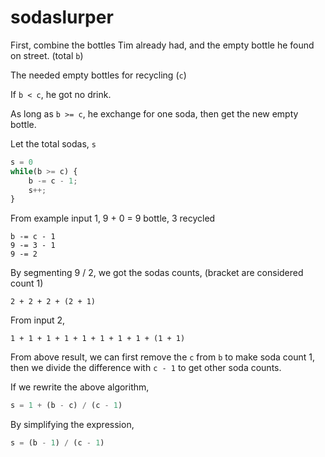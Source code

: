 # sodaslurper

First, combine the bottles Tim already had, and the empty bottle he found on street. (total `b`)

The needed empty bottles for recycling (`c`)

If `b < c`, he got no drink.

As long as `b >= c`, he exchange for one soda, then get the new empty bottle.

Let the total sodas, `s`

```ts
s = 0
while(b >= c) {
    b -= c - 1;
    s++;
}
```

From example input 1, 9 + 0 = 9 bottle, 3 recycled

```
b -= c - 1
9 -= 3 - 1
9 -= 2
```

By segmenting 9 / 2, we got the sodas counts, (bracket are considered count 1)

```
2 + 2 + 2 + (2 + 1)
```

From input 2,

```
1 + 1 + 1 + 1 + 1 + 1 + 1 + 1 + (1 + 1)
```

From above result, we can first remove the `c` from `b` to make soda count 1, then we divide the difference with `c - 1` to get other soda counts.

If we rewrite the above algorithm,

```ts
s = 1 + (b - c) / (c - 1)
```

By simplifying the expression,

```ts
s = (b - 1) / (c - 1)
```
